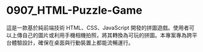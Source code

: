 # 0907_HTML-Puzzle-Game
這是一款基於純前端技術 HTML、CSS、JavaScript 開發的拼圖遊戲。使用者可以上傳自己的圖片或利用手機相機拍照，將其轉換為可玩的拼圖。本專案專為跨平台體驗設計，確保在桌面與行動裝置上都能流暢運行。
